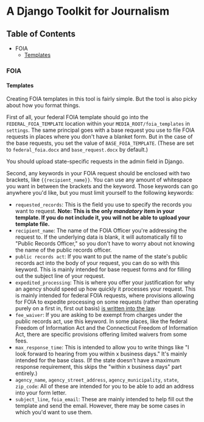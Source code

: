 # A Django Toolkit for Journalism

## Table of Contents
- FOIA
    - [Templates](#templates)

### FOIA

#### Templates

Creating FOIA templates in this tool is fairly simple. But the tool is also picky about how you format things.

First of all, your federal FOIA template should go into the `FEDERAL_FOIA_TEMPLATE` location within your `MEDIA_ROOT/foia_templates` in `settings`. The same principal goes with a base request you use to file FOIA requests in places where you don't have a blanket form. But in the case of the base requests, you set the value of `BASE_FOIA_TEMPLATE`. (These are set to `federal_foia.docx` and `base_request.docx` by default.)

You should upload state-specific requests in the admin field in Django.

Second, any keywords in your FOIA request should be enclosed with two brackets, like `{{recipient_name}}`. You can use any amount of whitespace you want in between the brackets and the keyword. Those keywords can go anywhere you'd like, but you must limit yourself to the following keywords:

- `requested_records`: This is the field you use to specify the records you want to request. 
**Note: This is the only *mandatory* item in your template. If you do not include it, you will not be able to upload your template file.**
- `recipient_name`: The name of the FOIA Officer you're addressing the request to. If the underlying data is blank, it will automatically fill to "Public Records Officer," so you don't have to worry about not knowing the name of the public records officer.
- `public records act`: If you want to put the name of the state's public records act into the body of your request, you can do so with this keyword. This is mainly intended for base request forms and for filling out the subject line of your request.
- `expedited_processing`: This is where you offer your justification for why an agency should speed up how quickly it processes your request. This is mainly intended for federal FOIA requests, where provisions allowing for FOIA to expedite processing on some requests (rather than operating purely on a first in, first out basis) [is written into the law](https://foia.wiki/wiki/Expedited_Processing).
- `fee_waiver`: If you are asking to be exempt from charges under the public records act, use this keyword. In some places, like the federal Freedom of Information Act and the Connecticut Freedom of Information Act, there are specific provisions offering limited waivers from some fees.
- `max_response_time`: This is intended to allow you to write things like "I look forward to hearing from you within x business days." It's mainly intended for the base class. (If the state doesn't have a maximum response requirement, this skips the "within x business days" part entirely.)
- `agency_name`, `agency_street_address`, `agency_municipality`, `state`, `zip_code`: All of these are intended for you to be able to add an address into your form letter.
- `subject_line`, `foia_email`: These are mainly intended to help fill out the template and send the email. However, there may be some cases in which you'd want to use them.